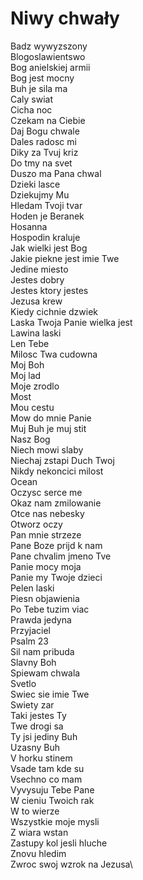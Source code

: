 # Niwy chwały

Badz wywyzszony\
Blogoslawientswo\
Bog anielskiej armii\
Bog jest mocny\
Buh je sila ma\
Caly swiat\
Cicha noc\
Czekam na Ciebie\
Daj Bogu chwale\
Dales radosc mi\
Diky za Tvuj kriz\
Do tmy na svet\
Duszo ma Pana chwal\
Dzieki lasce\
Dziekujmy Mu\
Hledam Tvoji tvar\
Hoden je Beranek\
Hosanna\
Hospodin kraluje\
Jak wielki jest Bog\
Jakie piekne jest imie Twe\
Jedine miesto\
Jestes dobry\
Jestes ktory jestes\
Jezusa krew\
Kiedy cichnie dzwiek\
Laska Twoja Panie wielka jest\
Lawina laski\
Len Tebe\
Milosc Twa cudowna\
Moj Boh\
Moj lad\
Moje zrodlo\
Most\
Mou cestu\
Mow do mnie Panie\
Muj Buh je muj stit\
Nasz Bog\
Niech mowi slaby\
Niechaj zstapi Duch Twoj\
Nikdy nekoncici milost\
Ocean\
Oczysc serce me\
Okaz nam zmilowanie\
Otce nas nebesky\
Otworz oczy\
Pan mnie strzeze\
Pane Boze prijd k nam\
Pane chvalim jmeno Tve\
Panie mocy moja\
Panie my Twoje dzieci\
Pelen laski\
Piesn objawienia\
Po Tebe tuzim viac\
Prawda jedyna\
Przyjaciel\
Psalm 23\
Sil nam pribuda\
Slavny Boh\
Spiewam chwala\
Svetlo\
Swiec sie imie Twe\
Swiety zar\
Taki jestes Ty\
Twe drogi sa\
Ty jsi jediny Buh\
Uzasny Buh\
V horku stinem\
Vsade tam kde su\
Vsechno co mam\
Vyvysuju Tebe Pane\
W cieniu Twoich rak\
W to wierze\
Wszystkie moje mysli\
Z wiara wstan\
Zastupy kol jesli hluche\
Znovu hledim\
Zwroc swoj wzrok na Jezusa\
